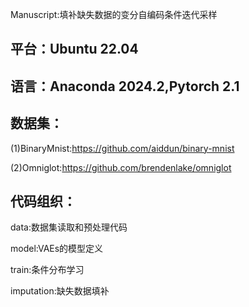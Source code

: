 Manuscript:填补缺失数据的变分自编码条件迭代采样

## 平台：Ubuntu 22.04

## 语言：Anaconda 2024.2,Pytorch 2.1

## 数据集：
(1)BinaryMnist:https://github.com/aiddun/binary-mnist

(2)Omniglot:https://github.com/brendenlake/omniglot

## 代码组织：
data:数据集读取和预处理代码

model:VAEs的模型定义

train:条件分布学习

imputation:缺失数据填补